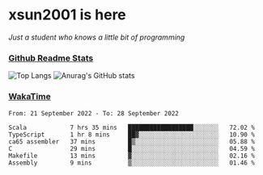 # xsun2001 is here

*Just a student who knows a little bit of programming*

### [Github Readme Stats](https://github.com/anuraghazra/github-readme-stats)

![Top Langs](https://github-readme-stats.vercel.app/api/top-langs/?username=xsun2001&layout=compact&theme=radical) ![Anurag's GitHub stats](https://github-readme-stats.vercel.app/api?username=xsun2001&show_icons=true&theme=radical)

### [WakaTime](https://wakatime.com)

<!--START_SECTION:waka-->

```text
From: 21 September 2022 - To: 28 September 2022

Scala            7 hrs 35 mins   ██████████████████░░░░░░░   72.02 %
TypeScript       1 hr 8 mins     ██▓░░░░░░░░░░░░░░░░░░░░░░   10.90 %
ca65 assembler   37 mins         █▒░░░░░░░░░░░░░░░░░░░░░░░   05.88 %
C                29 mins         █░░░░░░░░░░░░░░░░░░░░░░░░   04.59 %
Makefile         13 mins         ▓░░░░░░░░░░░░░░░░░░░░░░░░   02.16 %
Assembly         9 mins          ▒░░░░░░░░░░░░░░░░░░░░░░░░   01.46 %
```

<!--END_SECTION:waka-->
